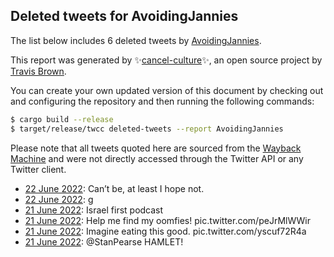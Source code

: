 ## Deleted tweets for AvoidingJannies

The list below includes 6 deleted tweets by
[AvoidingJannies](https://twitter.com/AvoidingJannies).



This report was generated by ✨[cancel-culture](https://github.com/travisbrown/cancel-culture)✨,
an open source project by [Travis Brown](https://twitter.com/travisbrown).

You can create your own updated version of this document by checking out and configuring the
repository and then running the following commands:

```bash
$ cargo build --release
$ target/release/twcc deleted-tweets --report AvoidingJannies
```

Please note that all tweets quoted here are sourced from the
[Wayback Machine](https://web.archive.org) and were not directly accessed through the Twitter API or
any Twitter client.

* [22 June 2022](https://web.archive.org/web/20220622074914/https://twitter.com/AvoidingJannies/status/1539499752957566977): Can’t be, at least I hope not. <!--1539499752957566977-->
* [22 June 2022](https://web.archive.org/web/20220622002628/https://twitter.com/AvoidingJannies/status/1539403124162584580): g <!--1539403124162584580-->
* [21 June 2022](https://web.archive.org/web/20220621222932/https://twitter.com/AvoidingJannies/status/1539374386318389249): Israel first podcast <!--1539374386318389249-->
* [21 June 2022](https://web.archive.org/web/20220621222736/https://twitter.com/AvoidingJannies/status/1539373603996766208): Help me find my oomfies! pic.twitter.com/peJrMlWWir <!--1539373603996766208-->
* [21 June 2022](https://web.archive.org/web/20220621222201/https://twitter.com/AvoidingJannies/status/1539372904152018944): Imagine eating this good. pic.twitter.com/yscuf72R4a <!--1539372904152018944-->
* [21 June 2022](https://web.archive.org/web/20220621101757/https://twitter.com/AvoidingJannies/status/1539190160956575744): @StanPearse  HAMLET! <!--1539190160956575744-->
